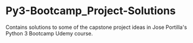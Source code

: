 # Py3-Bootcamp_Project-Solutions
Contains solutions to some of the capstone project ideas in Jose Portilla's Python 3 Bootcamp Udemy course.
